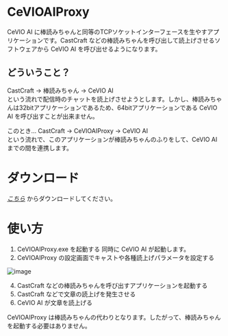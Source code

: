 # CeVIOAIProxy
CeVIO AI に棒読みちゃんと同等のTCPソケットインターフェースを生やすアプリケーションです。CastCraft などの棒読みちゃんを呼び出して読上げさせるソフトウェアから CeVIO AI を呼び出せるようになります。

## どういうこと？
CastCraft → 棒読みちゃん → CeVIO AI  
という流れで配信時のチャットを読上げさせようとします。しかし、棒読みちゃんは32bitアプリケーションであるため、64bitアプリケーションである CeVIO AI を呼び出すことが出来ません。

このとき…
CastCraft → CeVIOAIProxy → CeVIO AI  
という流れで、このアプリケーションが棒読みちゃんのふりをして、CeVIO AI までの間を連携します。

# ダウンロード
*[こちら](https://github.com/anoyetta/CeVIOAIProxy/releases)* からダウンロードしてください。

# 使い方
1. CeVIOAIProxy.exe を起動する
同時に CeVIO AI が起動します。
2. CeVIOAIProxy の設定画面でキャストや各種読上げパラメータを設定する

![image](https://user-images.githubusercontent.com/8295826/116401953-caf33880-a866-11eb-8de9-81e41ea99c9b.png)

4. CastCraft などの棒読みちゃんを呼び出すアプリケーションを起動する
5. CastCraft などで文章の読上げを発生させる
6. CeVIO AI が文章を読上げる

CeVIOAIProxy は棒読みちゃんの代わりとなります。したがって、棒読みちゃんを起動する必要はありません。
